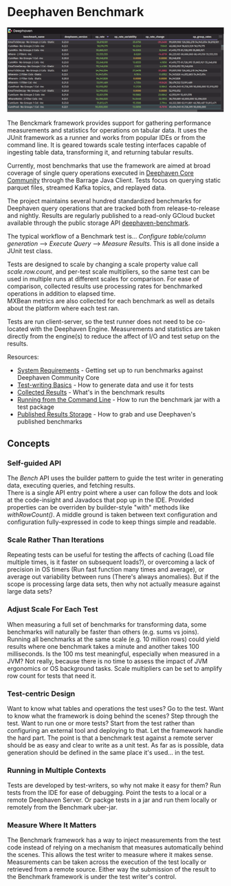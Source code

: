 # Deephaven Benchmark

![Operation Rate Change Tracking By Release](docs/BenchmarkChangeTable.png)

The Benckmark framework provides support for gathering performance measurements and statistics for operations on tabular data.  It uses the JUnit
framework as a runner and works from popular IDEs or from the command line.  It is geared towards scale testing interfaces capable of ingesting 
table data, transforming it, and returning tabular results. 

Currently, most benchmarks that use the framework are aimed at broad coverage of single query operations executed in 
[Deephaven Core Community](https://deephaven.io/community/) through the Barrage Java Client.  Tests focus on querying static parquet files, 
streamed Kafka topics, and replayed data.

The project maintains several hundred standardized benchmarks for Deephaven query operations that are tracked both from release-to-release and 
nightly. Results are regularly published to a read-only GCloud bucket available through the public storage API 
[deephaven-benchmark](https://storage.googleapis.com/deephaven-benchmark).  

The typical workflow of a Benchmark test is... *Configure table/column generation* --> *Execute Query* --> *Measure Results*.  This is all done inside a JUnit test class.

Tests are designed to scale by changing a scale property value call *scale.row.count*, and per-test scale multipliers, so the same test can be used in multiple runs 
at different scales for comparison.  For ease of comparison, collected results use processing rates for benchmarked operations in addition to elapsed time.  
MXBean metrics are also collected for each benchmark as well as details about the platform where each test ran.

Tests are run client-server, so the test runner does not need to be co-located with the Deephaven Engine.  Measurements and statistics are taken directly 
from the engine(s) to reduce the affect of I/O and test setup on the results.

Resources:
- [System Requirements](docs/GettingStarted.md) - Getting set up to run benchmarks against Deephaven Community Core
- [Test-writing Basics](docs/TestWritingBasics.md) - How to generate data and use it for tests
- [Collected Results](docs/CollectedResults.md) - What's in the benchmark results
- [Running from the Command Line](docs/CommandLine.md) - How to run the benchmark jar with a test package
- [Published Results Storage](docs/PublishedResults.md) - How to grab and use Deephaven's published benchmarks

## Concepts

### Self-guided API
The *Bench* API uses the builder pattern to guide the test writer in generating data, executing queries, and fetching results.  
There is a single API entry point where a user can follow the dots and look at the code-insight and Javadocs that pop up in the IDE. Provided properties 
can be overriden by builder-style "with" methods like *withRowCount()*.  A middle ground is taken between text configuration and configuration 
fully-expressed in code to keep things simple and readable.

### Scale Rather Than Iterations
Repeating tests can be useful for testing the affects of caching (Load file multiple times, is it faster on subsequent loads?), or overcoming a lack of 
precision in OS timers (Run fast function many times and average), or average out variability between runs (There's always anomalies). But if the 
scope is processing large data sets, then why not actually measure against large data sets?

### Adjust Scale For Each Test
When measuring a full set of benchmarks for transforming data, some benchmarks will naturally be faster than others (e.g. sums vs joins). Running all benchmarks
at the same scale (e.g. 10 million rows) could yield results where one benchmark takes a minute and another takes 100 milliseconds.  Is the 100 ms test 
meaningful, especially when measured in a JVM?  Not really, because there is no time to assess the impact of JVM ergonomics or OS background tasks.  Scale
multipliers can be set to amplify row count for tests that need it.

### Test-centric Design
Want to know what tables and operations the test uses? Go to the test.  Want to know what the framework is doing behind the scenes?  Step through the test.
Want to run one or more tests?  Start from the test rather than configuring an external tool and deploying to that. Let the framework handle the hard part.
The point is that a benchmark test against a remote server should be as easy and clear to write as a unit test.  As far as is possible, data generation 
should be defined in the same place it's used... in the test.

### Running in Multiple Contexts
Tests are developed by test-writers, so why not make it easy for them?  Run tests from the IDE for ease of debugging. Point the tests to a local or a remote
Deephaven Server.  Or packge tests in a jar and run them locally or remotely from the Benchmark uber-jar.

### Measure Where It Matters
The Benchmark framework has a way to inject measurements from the test code instead of relying on a mechanism that measures automatically behind the scenes.
This allows the test writer to measure where it makes sense.  Measurements can be taken across the execution of the test locally or retrieved from a remote source.
Either way the submission of the result to the Benchmark framework is under the test writer's control.
